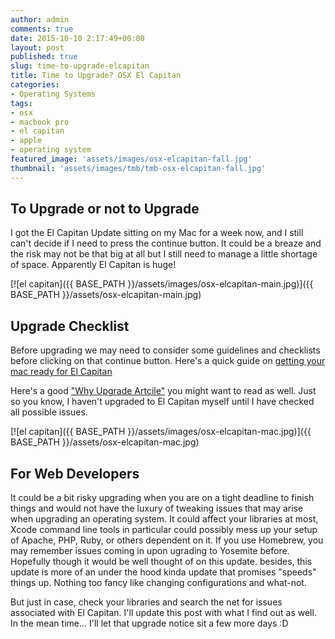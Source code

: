 ```yaml
---
author: admin
comments: true
date: 2015-10-10 2:17:49+00:00
layout: post
published: true
slug: time-to-upgrade-elcapitan
title: Time to Upgrade? OSX El Capitan
categories:
- Operating Systems
tags:
- osx
- macbook pro
- el capitan
- apple
- operating system
featured_image: 'assets/images/osx-elcapitan-fall.jpg'
thumbnail: 'assets/images/tmb/tmb-osx-elcapitan-fall.jpg'
---
```



To Upgrade or not to Upgrade
---

I got the El Capitan Update sitting on my Mac for a week now, and I still can't decide if I need to press the continue button. It could be a breaze and the risk may not be that big at all but I still need to manage a little shortage of space. Apparently El Capitan is huge!

[![el capitan]({{ BASE_PATH }}/assets/images/osx-elcapitan-main.jpg)]({{ BASE_PATH }}/assets/osx-elcapitan-main.jpg)

Upgrade Checklist 
---

Before upgrading we may need to consider some guidelines and checklists before clicking on that continue button. Here's a quick guide on [getting your mac ready for El Capitan](http://www.macworld.com/article/2985812/operating-systems/get-you-mac-ready-for-os-x-10-11-el-capitan.html) 

Here's a good ["Why Upgrade Artcile"](http://lifehacker.com/should-i-upgrade-to-mac-os-x-el-capitan-1733465450) you might want to read as well. Just so you know, I haven't upgraded to El Capitan myself until I have checked all possible issues.

[![el capitan]({{ BASE_PATH }}/assets/images/osx-elcapitan-mac.jpg)]({{ BASE_PATH }}/assets/osx-elcapitan-mac.jpg)

For Web Developers
---

It could be a bit risky upgrading when you are on a tight deadline to finish things and would not have the luxury of tweaking issues that may arise when upgrading an operating system. It could affect your libraries at most, Xcode command line tools in particular could possibly mess up your setup of Apache, PHP, Ruby, or others dependent on it. If you use Homebrew, you may remember issues coming in upon ugrading to Yosemite before. Hopefully though it would be well thought of on this update. besides, this update is more of an under the hood kinda update that promises "speeds" things up. Nothing too fancy like changing configurations and what-not.

But just in case, check your libraries and search the net for issues associated with El Capitan. I'll update this post with what I find out as well. In the mean time... I'll let that upgrade notice sit a few more days :D
